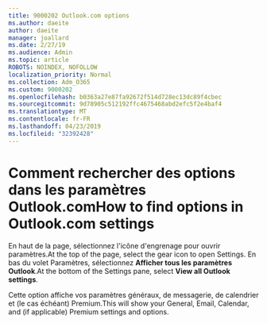 ```yaml
---
title: 9000202 Outlook.com options
ms.author: daeite
author: daeite
manager: joallard
ms.date: 2/27/19
ms.audience: Admin
ms.topic: article
ROBOTS: NOINDEX, NOFOLLOW
localization_priority: Normal
ms.collection: Adm_O365
ms.custom: 9000202
ms.openlocfilehash: b0363a27e87fa92672f514d728ec13dc89f4cbec
ms.sourcegitcommit: 9d78905c512192ffc4675468abd2efc5f2e4baf4
ms.translationtype: MT
ms.contentlocale: fr-FR
ms.lasthandoff: 04/23/2019
ms.locfileid: "32392428"
---
```

# <a name="how-to-find-options-in-outlookcom-settings"></a><span data-ttu-id="7ce8a-102">Comment rechercher des options dans les paramètres Outlook.com</span><span class="sxs-lookup"><span data-stu-id="7ce8a-102">How to find options in Outlook.com settings</span></span>

<span data-ttu-id="7ce8a-103">En haut de la page, sélectionnez l'icône d'engrenage pour ouvrir paramètres.</span><span class="sxs-lookup"><span data-stu-id="7ce8a-103">At the top of the page, select the gear icon to open Settings.</span></span> <span data-ttu-id="7ce8a-104">En bas du volet Paramètres, sélectionnez **Afficher tous les paramètres Outlook**.</span><span class="sxs-lookup"><span data-stu-id="7ce8a-104">At the bottom of the Settings pane, select **View all Outlook settings**.</span></span>

<span data-ttu-id="7ce8a-105">Cette option affiche vos paramètres généraux, de messagerie, de calendrier et (le cas échéant) Premium.</span><span class="sxs-lookup"><span data-stu-id="7ce8a-105">This will show your General, Email, Calendar, and (if applicable) Premium settings and options.</span></span>